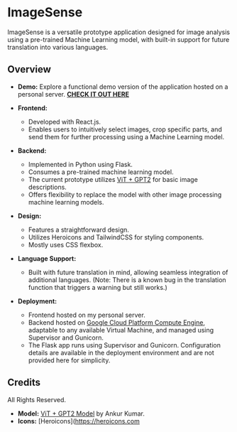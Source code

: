 # ImageSense

ImageSense is a versatile prototype application designed for image analysis using a pre-trained Machine Learning model, with built-in support for future translation into various languages.

## Overview

- **Demo:** Explore a functional demo version of the application hosted on a personal server. [**CHECK IT OUT HERE**](#)

- **Frontend:**
  - Developed with React.js.
  - Enables users to intuitively select images, crop specific parts, and send them for further processing using a Machine Learning model.

- **Backend:**
  - Implemented in Python using Flask.
  - Consumes a pre-trained machine learning model.
  - The current prototype utilizes [ViT + GPT2](https://huggingface.co/nlpconnect/vit-gpt2-image-captioning) for basic image descriptions.
  - Offers flexibility to replace the model with other image processing machine learning models.

- **Design:**
  - Features a straightforward design.
  - Utilizes Heroicons and TailwindCSS for styling components.
  - Mostly uses CSS flexbox.

- **Language Support:**
  - Built with future translation in mind, allowing seamless integration of additional languages. (Note: There is a known bug in the translation function that triggers a warning but still works.)

- **Deployment:**
  - Frontend hosted on my personal server.
  - Backend hosted on [Google Cloud Platform Compute Engine](https://cloud.google.com/compute), adaptable to any available Virtual Machine, and managed using Supervisor and Gunicorn.
  - The Flask app runs using Supervisor and Gunicorn. Configuration details are available in the deployment environment and are not provided here for simplicity.

## Credits

All Rights Reserved.
- **Model:** [ViT + GPT2 Model](https://huggingface.co/nlpconnect/vit-gpt2-image-captioning) by Ankur Kumar.
- **Icons:** [Heroicons](https://heroicons.com